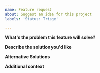 ```yaml
---
name: Feature request
about: Suggest an idea for this project
labels: 'Status: Triage'

---
```


**What's the problem this feature will solve?**
<!-- What are you trying to do, that you are unable to achieve with cell locator as it currently stands? -->

**Describe the solution you'd like**
<!-- Clear and concise description of what you want to happen. -->

<!-- Provide examples of real world use cases that this would enable and how it solves the problem described above. -->

**Alternative Solutions**
<!-- Have you tried to workaround the problem using cell-locator or other tools? Or a different approach to solving this issue? Please elaborate here. -->

**Additional context**
<!-- Add any other context, links, etc. about the feature here. -->
